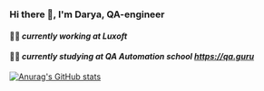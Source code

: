 ### Hi there 👋, I'm Darya, QA-engineer

#### :woman_technologist: *currently working at Luxoft*
#### :woman_student: *currently studying at QA Automation school https://qa.guru*

[![Anurag's GitHub stats](https://github-readme-stats.vercel.app/api?username=ShevkoplyasDarya&count_private=true&show_icons=true&theme=cobalt)](https://github.com/anuraghazra/github-readme-stats)



<!--
**ShevkoplyasDarya/ShevkoplyasDarya** is a ✨ _special_ ✨ repository because its `README.md` (this file) appears on your GitHub profile.

Here are some ideas to get you started:

- 🔭 I’m currently working on ...
- 🌱 I’m currently learning ...
- 👯 I’m looking to collaborate on ...
- 🤔 I’m looking for help with ...
- 💬 Ask me about ...
- 📫 How to reach me: ...
- 😄 Pronouns: ...
- ⚡ Fun fact: ...
-->


